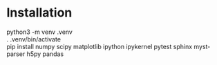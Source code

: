 # Installation

python3 -m venv .venv  
. .venv/bin/activate  
pip install numpy scipy matplotlib ipython ipykernel pytest sphinx myst-parser h5py pandas  
